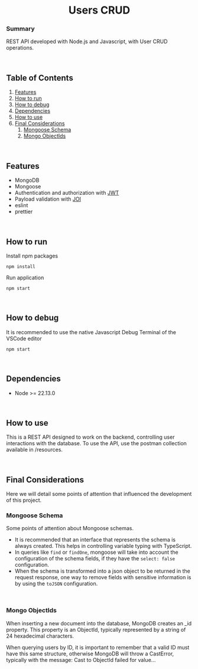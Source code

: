 <h1 align="center"><strong>Users CRUD</strong></h1>

### **Summary**

REST API developed with Node.js and Javascript, with User CRUD operations.

&nbsp;

## **Table of Contents**

1. [Features](#features)
1. [How to run](#how-to-run)
1. [How to debug](#how-to-debug)
1. [Dependencies](#dependencies)
1. [How to use](#how-to-use)
1. [Final Considerations](#final-considerations)
   1. [Mongoose Schema](#mongoose-schema)
   1. [Mongo ObjectIds](#mongo-objectids)

&nbsp;

## **Features**

- MongoDB
- Mongoose
- Authentication and authorization with [JWT](https://www.npmjs.com/package/jsonwebtoken)
- Payload validation with [JOI](https://www.npmjs.com/package/joi)
- eslint
- prettier

&nbsp;

## **How to run**

Install npm packages

```
npm install
```

Run application

```
npm start
```

&nbsp;

## **How to debug**

It is recommended to use the native Javascript Debug Terminal of the VSCode editor

```
npm start
```

&nbsp;

## **Dependencies**

- Node >= 22.13.0

&nbsp;

## **How to use**

This is a REST API designed to work on the backend, controlling user interactions with the database. To use the API, use the postman collection available in /resources.

&nbsp;

## **Final Considerations**

Here we will detail some points of attention that influenced the development of this project.

### **Mongoose Schema**

Some points of attention about Mongoose schemas.

- It is recommended that an interface that represents the schema is always created. This helps in controlling variable typing with TypeScript.
- In queries like `find` or `findOne`, mongoose will take into account the configuration of the schema fields, if they have the `select: false` configuration.
- When the schema is transformed into a json object to be returned in the request response, one way to remove fields with sensitive information is by using the `toJSON` configuration.

&nbsp;

### **Mongo ObjectIds**

When inserting a new document into the database, MongoDB creates an \_id property. This property is an ObjectId, typically represented by a string of 24 hexadecimal characters.

When querying users by ID, it is important to remember that a valid ID must have this same structure, otherwise MongoDB will throw a CastError, typically with the message: Cast to ObjectId failed for value...
